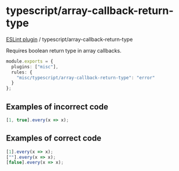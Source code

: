 # typescript/array-callback-return-type

[ESLint plugin](https://ilyub.github.io/eslint-plugin-misc/) / typescript/array-callback-return-type

Requires boolean return type in array callbacks.

```ts
module.exports = {
  plugins: ["misc"],
  rules: {
    "misc/typescript/array-callback-return-type": "error"
  }
};
```

## Examples of incorrect code

```ts
[1, true].every(x => x);
```

## Examples of correct code

```ts
[1].every(x => x);
[""].every(x => x);
[false].every(x => x);
```
